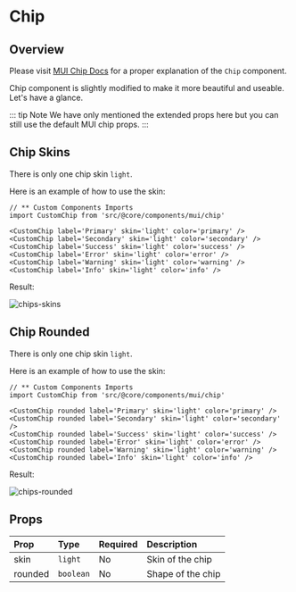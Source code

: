 # Chip

## Overview

Please visit [MUI Chip Docs](https://mui.com/material-ui/react-chip/) for a proper explanation of the `Chip` component.

Chip component is slightly modified to make it more beautiful and useable. Let's have a glance.

::: tip Note
We have only mentioned the extended props here but you can still use the default MUI chip props.
:::

## Chip Skins

There is only one chip skin `light`.

Here is an example of how to use the skin:

```tsx
// ** Custom Components Imports
import CustomChip from 'src/@core/components/mui/chip'

<CustomChip label='Primary' skin='light' color='primary' />
<CustomChip label='Secondary' skin='light' color='secondary' />
<CustomChip label='Success' skin='light' color='success' />
<CustomChip label='Error' skin='light' color='error' />
<CustomChip label='Warning' skin='light' color='warning' />
<CustomChip label='Info' skin='light' color='info' />
```

Result:

<img alt='chips-skins' class='medium-zoom' :src="$withBase('/images/components/chips-skin.png')" />

## Chip Rounded

There is only one chip skin `light`.

Here is an example of how to use the skin:

```tsx
// ** Custom Components Imports
import CustomChip from 'src/@core/components/mui/chip'

<CustomChip rounded label='Primary' skin='light' color='primary' />
<CustomChip rounded label='Secondary' skin='light' color='secondary' />
<CustomChip rounded label='Success' skin='light' color='success' />
<CustomChip rounded label='Error' skin='light' color='error' />
<CustomChip rounded label='Warning' skin='light' color='warning' />
<CustomChip rounded label='Info' skin='light' color='info' />
```

Result:

<img alt='chips-rounded' class='medium-zoom' :src="$withBase('/images/components/chips-rounded.png')" />

## Props

| Prop    | Type      | Required | Description       |
| :---    | :------   | :------- | :---------------  |
| skin    | `light`   | No       | Skin of the chip  |
| rounded | `boolean` | No       | Shape of the chip |
